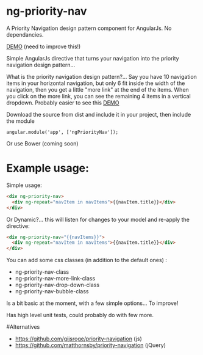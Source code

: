 # ng-priority-nav
A Priority Navigation design pattern component for AngularJs. No dependancies.

[DEMO](http://lewie6.github.io/ng-priority-nav/) (need to improve this!)

Simple AngularJs directive that turns your navigation into the priority navigation design pattern...

What is the priority navigation design pattern?... Say you have 10 navigation items in your horizontal navigation, but only 6 fit inside the width of the navigation, then you get a little "more link" at the end of the items. 
When you click on the more link, you can see the remaining 4 items in a vertical dropdown.
Probably easier to see this [DEMO](http://lewie6.github.io/ng-priority-nav/)


Download the source from dist and include it in your project, then include the module
```
angular.module('app', ['ngPriorityNav']);
```
Or use Bower (coming soon)

# Example usage:

Simple usage:
```HTML
<div ng-priority-nav>
  <div ng-repeat="navItem in navItems">{{navItem.title}}</div>
</div>
```
Or Dynamic?... this will listen for changes to your model and re-apply the directive:
```HTML
<div ng-priority-nav="{{navItems}}">
  <div ng-repeat="navItem in navItems">{{navItem.title}}</div>
</div>
```
You can add some css classes (in addition to the default ones) :
* ng-priority-nav-class
* ng-priority-nav-more-link-class
* ng-priority-nav-drop-down-class
* ng-priority-nav-bubble-class

Is a bit basic at the moment, with a few simple options... To improve!

Has high level unit tests, could probably do with few more.

#Alternatives
* https://github.com/gijsroge/priority-navigation (js)
* https://github.com/matthornsby/priority-navigation (jQuery)
